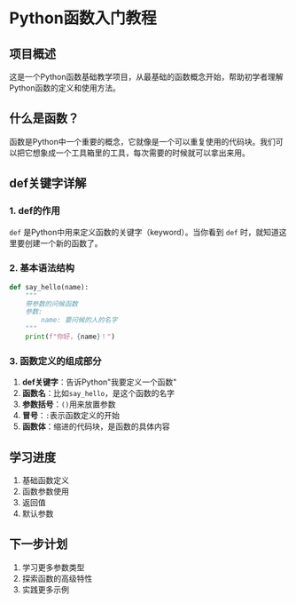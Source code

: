 # Python函数入门教程

## 项目概述
这是一个Python函数基础教学项目，从最基础的函数概念开始，帮助初学者理解Python函数的定义和使用方法。

## 什么是函数？
函数是Python中一个重要的概念，它就像是一个可以重复使用的代码块。我们可以把它想象成一个工具箱里的工具，每次需要的时候就可以拿出来用。

## def关键字详解
### 1. def的作用
`def` 是Python中用来定义函数的关键字（keyword）。当你看到 `def` 时，就知道这里要创建一个新的函数了。

### 2. 基本语法结构
```python
def say_hello(name):
    """
    带参数的问候函数
    参数:
        name: 要问候的人的名字
    """
    print(f"你好，{name}！")
```

### 3. 函数定义的组成部分
1. **def关键字**：告诉Python"我要定义一个函数"
2. **函数名**：比如`say_hello`，是这个函数的名字
3. **参数括号**：`()`用来放置参数
4. **冒号**：`:`表示函数定义的开始
5. **函数体**：缩进的代码块，是函数的具体内容

## 学习进度
1. 基础函数定义
2. 函数参数使用
3. 返回值
4. 默认参数

## 下一步计划
1. 学习更多参数类型
2. 探索函数的高级特性
3. 实践更多示例
